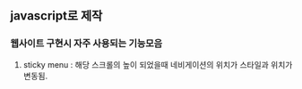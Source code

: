 ## javascript로 제작
### 웹사이트 구현시 자주 사용되는 기능모음

1. sticky menu
: 해당 스크롤의 높이 되었을때 네비게이션의 위치가 스타일과 위치가 변동됨.


